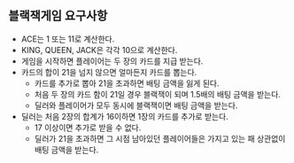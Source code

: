 ## 블랙잭게임 요구사항
- ACE는 1 또는 11로 계산한다.
- KING, QUEEN, JACK은 각각 10으로 계산한다.
- 게임을 시작하면 플레이어는 두 장의 카드를 지급 받는다.
- 카드의 합이 21을 넘지 않으면 얼마든지 카드를 뽑는다.
  - 카드를 추가로 뽑아 21을 초과하면 배팅 금액을 잃게 된다.
  - 처음 두 장의 카드 함이 21일 경우 블랙잭이 되며 1.5배의 배팅 금액을 받는다.
  - 딜러와 플레이어가 모두 동시에 블랙잭이면 배팅 금액을 받는다.
- 딜러는 처음 2장의 합계가 16이하면 1장의 카드를 추가로 받는다.
  - 17 이상이면 추가로 받을 수 없다.
  - 딜러가 21을 초과하면 그 시점 남아있던 플레이어들은 가지고 있는 패 상관없이 배팅 금액을 받는다.

